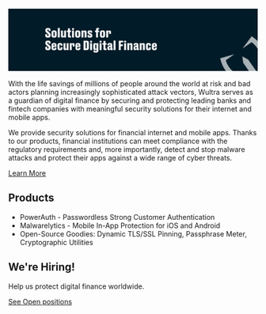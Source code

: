![Wultra](https://github.com/wultra/.github/blob/main/profile/cover.png?raw=true)

With the life savings of millions of people around the world at risk and bad actors planning increasingly sophisticated attack vectors, Wultra serves as a guardian of digital finance by securing and protecting leading banks and fintech companies with meaningful security solutions for their internet and mobile apps.

We provide security solutions for financial internet and mobile apps. Thanks to our products, financial institutions can meet compliance with the regulatory requirements and, more importantly, detect and stop malware attacks and protect their apps against a wide range of cyber threats.

[Learn More](https://www.wultra.com/?utm_source=github&utm_medium=profile_readme&utm_campaign=dx_intro)

## Products

- PowerAuth - Passwordless Strong Customer Authentication
- Malwarelytics - Mobile In-App Protection for iOS and Android
- Open-Source Goodies: Dynamic TLS/SSL Pinning, Passphrase Meter, Cryptographic Utilities

## We're Hiring!

Help us protect digital finance worldwide.

[See Open positions](https://www.wultra.com/careers)
